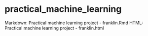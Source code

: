 # practical_machine_learning
Markdown: Practical machine learning project - franklin.Rmd
HTML: Practical machine learning project - franklin.html

